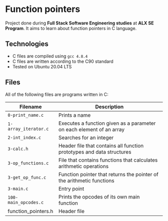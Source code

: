 # Function pointers
Project done during **Full Stack Software Engineering studies** at **ALX SE Program**. It aims to learn about function pointers in C language.

## Technologies
* C files are compiled using `gcc 4.8.4`
* C files are written according to the C90 standard
* Tested on Ubuntu 20.04 LTS

## Files
All of the following files are programs written in C:

|Filename	| Description |
|------------------|----------------------|
|`0-print_name.c` |	Prints a name |
|`1-array_iterator.c` |	Executes a function given as a parameter on each element of an array |
|`2-int_index.c` |	Searches for an integer |
|`3-calc.h` |	Header file that contains all function prototypes and data structures |
|`3-op_functions.c` |	File that contains functions that calculates arithmetic operations |
|`3-get_op_func.c` |	Function pointer that returns the pointer of the arithmetic functions |
|`3-main.c` |	Entry point |
|`100-main_opcodes.c` |	Prints the opcodes of its own main function |
|function_pointers.h | Header file |
